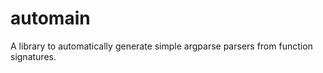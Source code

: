 automain
========

A library to automatically generate simple argparse parsers from function signatures.
